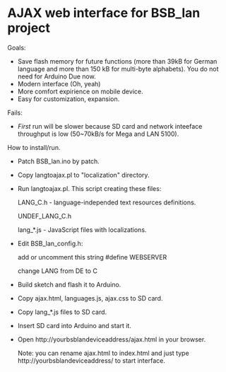 # AJAX web interface for BSB_lan project

Goals:
- Save flash memory for future functions (more than 39kB for German language and more than 150 kB for multi-byte alphabets). You do not need for Arduino Due now.
- Modern interface (Oh, yeah)
- More comfort expirience on mobile device.
- Easy for customization, expansion.

Fails:
- *First* run will be slower because SD card and network inteeface throughput is low (50~70kB/s for Mega and LAN 5100).

How to install/run.
- Patch BSB_lan.ino by patch.
- Copy langtoajax.pl to "localization" directory.
- Run langtoajax.pl. This script creating these files:

   LANG_C.h - language-independed text resources definitions.
   
   UNDEF_LANG_C.h
   
   lang_*.js - JavaScript files with localizations.
- Edit BSB_lan_config.h:

   add or uncomment this string #define WEBSERVER
   
   change LANG from DE to C
- Build sketch and flash it to Arduino.
- Copy ajax.html, languages.js, ajax.css to SD card.
- Copy lang_*.js files to SD card.
- Insert SD card into Arduino and start it.
- Open http://yourbsblandeviceaddress/ajax.html in your browser.

   Note: you can rename ajax.html to index.html and just type http://yourbsblandeviceaddress/ to start interface.
   
